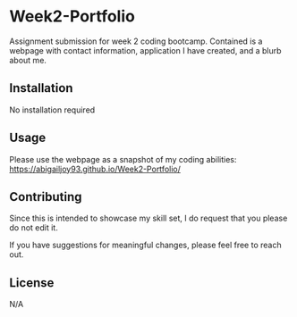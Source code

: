 # Week2-Portfolio

Assignment submission for week 2 coding bootcamp. Contained is a webpage with contact information, application I have created, and a blurb about me.

## Installation

No installation required

## Usage

Please use the webpage as a snapshot of my coding abilities: https://abigailjoy93.github.io/Week2-Portfolio/

## Contributing

Since this is intended to showcase my skill set, I do request that you please do not edit it.

If you have suggestions for meaningful changes, please feel free to reach out.

## License

N/A
